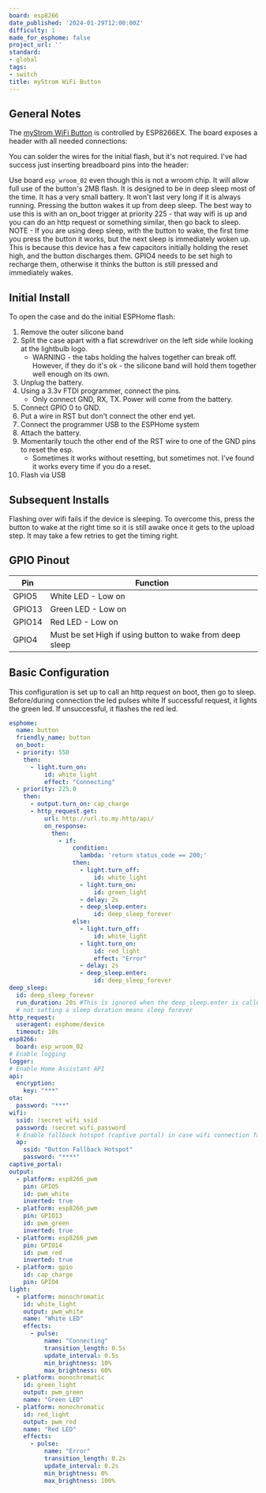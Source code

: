 ```yaml
---
board: esp8266
date_published: '2024-01-29T12:00:00Z'
difficulty: 1
made_for_esphome: false
project_url: ''
standard:
- global
tags:
- switch
title: myStrom WiFi Button
---
```


## General Notes

The [myStrom WiFi Button](https://mystrom.ch/wifi-button/) is controlled by ESP8266EX.
The board exposes a header with all needed connections:

You can solder the wires for the initial flash, but it's not required. I've had success just inserting breadboard pins into the header:

Use board `esp_wroom_02` even though this is not a wroom chip. It will allow full use of the button's 2MB flash.
It is designed to be in deep sleep most of the time. It has a very small battery. It won't last very long if it is always running. Pressing the button wakes it up from deep sleep. The best way to use this is with an on_boot trigger at priority 225 - that way wifi is up and you can do an http request or something similar, then go back to sleep.
NOTE - If you are using deep sleep, with the button to wake, the first time you press the button it works, but the next sleep is immediately woken up. This is because this device has a few capacitors initially holding the reset high, and the button discharges them. GPIO4 needs to be set high to recharge them, otherwise it thinks the button is still pressed and immediately wakes.

## Initial Install

To open the case and do the initial ESPHome flash:
1. Remove the outer silicone band
1. Split the case apart with a flat screwdriver on the left side while looking at the lightbulb logo.
    - WARNING - the tabs holding the halves together can break off. However, if they do it's ok - the silicone band will hold them together well enough on its own.
1. Unplug the battery.
1. Using a 3.3v FTDI programmer, connect the pins.
    - Only connect GND, RX, TX. Power will come from the battery.
1. Connect GPIO 0 to GND.
1. Put a wire in RST but don't connect the other end yet.
1. Connect the programmer USB to the ESPHome system
1. Attach the battery.
1. Momentarily touch the other end of the RST wire to one of the GND pins to reset the esp.
    - Sometimes it works without resetting, but sometimes not. I've found it works every time if you do a reset.
1. Flash via USB

## Subsequent Installs

Flashing over wifi fails if the device is sleeping. To overcome this, press the button to wake at the right time so it is still awake once it gets to the upload step. It may take a few retries to get the timing right.

## GPIO Pinout

| Pin    | Function                                                |
| ------ | ------------------------------------------------------- |
| GPIO5  | White LED - Low on                                      |
| GPIO13 | Green LED - Low on                                      |
| GPIO14 | Red LED - Low on                                        |
| GPIO4  | Must be set High if using button to wake from deep sleep|

## Basic Configuration

This configuration is set up to call an http request on boot, then go to sleep.
Before/during connection the led pulses white
If successful request, it lights the green led. If unsuccessful, it flashes the red led.
```yaml
esphome:
  name: button
  friendly_name: button
  on_boot:
  - priority: 550
    then:
      - light.turn_on:
          id: white_light
          effect: "Connecting"
  - priority: 225.0
    then:
      - output.turn_on: cap_charge
      - http_request.get:
          url: http://url.to.my.http/api/
          on_response:
            then:
              - if:
                  condition:
                    lambda: 'return status_code == 200;'
                  then:
                    - light.turn_off:
                        id: white_light
                    - light.turn_on:
                        id: green_light
                    - delay: 2s
                    - deep_sleep.enter:
                        id: deep_sleep_forever
                  else:
                    - light.turn_off:
                        id: white_light
                    - light.turn_on:
                        id: red_light
                        effect: "Error"
                    - delay: 2s
                    - deep_sleep.enter:
                        id: deep_sleep_forever
deep_sleep:
  id: deep_sleep_forever
  run_duration: 20s #This is ignored when the deep_sleep.enter is called above
  # not setting a sleep duration means sleep forever
http_request:
  useragent: esphome/device
  timeout: 10s
esp8266:
  board: esp_wroom_02
# Enable logging
logger:
# Enable Home Assistant API
api:
  encryption:
    key: "***"
ota:
  password: "***"
wifi:
  ssid: !secret wifi_ssid
  password: !secret wifi_password
  # Enable fallback hotspot (captive portal) in case wifi connection fails
  ap:
    ssid: "Button Fallback Hotspot"
    password: "****"
captive_portal:
output:
  - platform: esp8266_pwm
    pin: GPIO5
    id: pwm_white
    inverted: true
  - platform: esp8266_pwm
    pin: GPIO13
    id: pwm_green
    inverted: true
  - platform: esp8266_pwm
    pin: GPIO14
    id: pwm_red
    inverted: true
  - platform: gpio
    id: cap_charge
    pin: GPIO4
light:
  - platform: monochromatic
    id: white_light
    output: pwm_white
    name: "White LED"
    effects:
      - pulse:
          name: "Connecting"
          transition_length: 0.5s
          update_interval: 0.5s
          min_brightness: 10%
          max_brightness: 60%
  - platform: monochromatic
    id: green_light
    output: pwm_green
    name: "Green LED"
  - platform: monochromatic
    id: red_light
    output: pwm_red
    name: "Red LED"
    effects:
      - pulse:
          name: "Error"
          transition_length: 0.2s
          update_interval: 0.2s
          min_brightness: 0%
          max_brightness: 100%
```